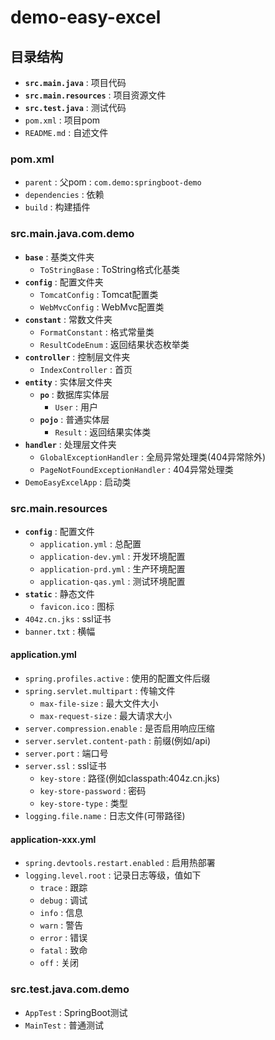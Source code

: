 # demo-easy-excel

## 目录结构

- **`src.main.java`** : 项目代码
- **`src.main.resources`** : 项目资源文件
- **`src.test.java`** : 测试代码
- `pom.xml` : 项目pom
- `README.md` : 自述文件

### pom.xml

- `parent` : 父pom : `com.demo:springboot-demo`
- `dependencies` : 依赖
- `build` : 构建插件

### src.main.java.com.demo

- **`base`** : 基类文件夹
  - `ToStringBase` : ToString格式化基类
- **`config`** : 配置文件夹
  - `TomcatConfig` : Tomcat配置类
  - `WebMvcConfig` : WebMvc配置类
- **`constant`** : 常数文件夹
  - `FormatConstant` : 格式常量类
  - `ResultCodeEnum` : 返回结果状态枚举类
- **`controller`** : 控制层文件夹
  - `IndexController` : 首页
- **`entity`** : 实体层文件夹
  - **`po`** : 数据库实体层
    - `User` : 用户
  - **`pojo`** : 普通实体层
    - `Result` : 返回结果实体类
- **`handler`** : 处理层文件夹
  - `GlobalExceptionHandler` : 全局异常处理类(404异常除外)
  - `PageNotFoundExceptionHandler` : 404异常处理类
- `DemoEasyExcelApp` : 启动类

### src.main.resources

- **`config`** : 配置文件
  - `application.yml` : 总配置
  - `application-dev.yml` : 开发环境配置
  - `application-prd.yml` : 生产环境配置
  - `application-qas.yml` : 测试环境配置
- **`static`** : 静态文件
  - `favicon.ico` : 图标
- `404z.cn.jks` : ssl证书
- `banner.txt` : 横幅

#### application.yml

- `spring.profiles.active` : 使用的配置文件后缀
- `spring.servlet.multipart` : 传输文件
  - `max-file-size` : 最大文件大小
  - `max-request-size` : 最大请求大小
- `server.compression.enable` : 是否启用响应压缩
- `server.servlet.content-path` : 前缀(例如/api)
- `server.port` : 端口号
- `server.ssl` : ssl证书
  - `key-store` : 路径(例如classpath:404z.cn.jks)
  - `key-store-password` : 密码
  - `key-store-type` : 类型
- `logging.file.name` : 日志文件(可带路径)

#### application-xxx.yml

- `spring.devtools.restart.enabled` : 启用热部署
- `logging.level.root` : 记录日志等级，值如下
  - `trace` : 跟踪
  - `debug` : 调试
  - `info` : 信息
  - `warn` : 警告
  - `error` : 错误
  - `fatal` : 致命
  - `off` : 关闭

### src.test.java.com.demo

- `AppTest` : SpringBoot测试
- `MainTest` : 普通测试
